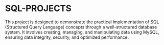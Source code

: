 # SQL-PROJECTS
This project is designed to demonstrate the practical implementation of SQL (Structured Query Language) concepts through a well-structured database system. It involves creating, managing, and manipulating data using MySQL, ensuring data integrity, security, and optimized performance. 
